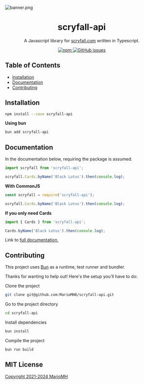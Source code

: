 ![banner.png](.idea%2Fbanner.png)

<h1 align="center">
  scryfall-api
</h1>

<p align="center">
  A Javascript library for <a href='https://scryfall.com/docs/api' target='_blank'>scryfall.com</a> written in Typescript.
</p>

<p align="center">
    <a href="https://www.npmjs.com/package/scryfall-api" rel="nofollow">
        <img src="https://img.shields.io/npm/v/scryfall-api?style=flat-square" alt="npm" style="max-width: 100%;">
    </a>
    <a href="https://github.com/MarioMH8/scryfall-api">
        <img src="https://img.shields.io/github/issues/mariomh8/scryfall-api?style=flat-square" alt="GitHub issues" style="max-width: 100%;">
    </a>
</p>

## Table of Contents

- [Installation](#installation)
- [Documentation](#documentation)
- [Contributing](#contributing)

## Installation

```bash
npm install --save scryfall-api
```

**Using bun**

```bash
bun add scryfall-api
```

## Documentation

In the documentation below, requiring the package is assumed.

```ts
import scryfall from 'scryfall-api';

scryfall.Cards.byName('Black Lotus').then(console.log);
```

**With CommonJS**

```js
const scryfall = require('scryfall-api');

scryfall.Cards.byName('Black Lotus').then(console.log);
```

**If you only need Cards**

```ts
import { Cards } from 'scryfall-api';

Cards.byName('Black Lotus').then(console.log);
```

Link to [full documentation.](./DOCUMENTATION.md)

## Contributing

This project uses [Bun](https://bun.sh) as a runtime, test runner and bundler.

Thanks for wanting to help out! Here's the setup you'll have to do:

Clone the project

```bash
git clone git@github.com:MarioMH8/scryfall-api.git
```

Go to the project directory

```bash
cd scryfall-api
```

Install dependencies

```bash
bun install
```

Compile the project

```bash
bun run build
```

## MIT License

[Copyright 2021-2024 MarioMH](./LICENSE)
